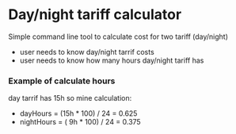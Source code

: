 # Day/night tariff calculator

Simple command line tool to calculate cost for two tariff (day/night)

- user needs to know day/night tarrif costs
- user needs to know how many hours day/night tariff has 

### Example of calculate hours

day tarrif has 15h so mine calculation: 
- dayHours      = (15h * 100) / 24 = 0.625
- nightHours    = ( 9h * 100) / 24 = 0.375 

